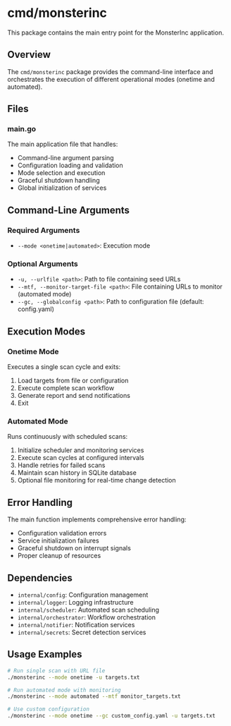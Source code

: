 # cmd/monsterinc

This package contains the main entry point for the MonsterInc application.

## Overview

The `cmd/monsterinc` package provides the command-line interface and orchestrates the execution of different operational modes (onetime and automated).

## Files

### main.go
The main application file that handles:
- Command-line argument parsing
- Configuration loading and validation
- Mode selection and execution
- Graceful shutdown handling
- Global initialization of services

## Command-Line Arguments

### Required Arguments
- `--mode <onetime|automated>`: Execution mode

### Optional Arguments
- `-u, --urlfile <path>`: Path to file containing seed URLs
- `--mtf, --monitor-target-file <path>`: File containing URLs to monitor (automated mode)
- `--gc, --globalconfig <path>`: Path to configuration file (default: config.yaml)

## Execution Modes

### Onetime Mode
Executes a single scan cycle and exits:
1. Load targets from file or configuration
2. Execute complete scan workflow
3. Generate report and send notifications
4. Exit

### Automated Mode
Runs continuously with scheduled scans:
1. Initialize scheduler and monitoring services
2. Execute scan cycles at configured intervals
3. Handle retries for failed scans
4. Maintain scan history in SQLite database
5. Optional file monitoring for real-time change detection

## Error Handling

The main function implements comprehensive error handling:
- Configuration validation errors
- Service initialization failures
- Graceful shutdown on interrupt signals
- Proper cleanup of resources

## Dependencies

- `internal/config`: Configuration management
- `internal/logger`: Logging infrastructure
- `internal/scheduler`: Automated scan scheduling
- `internal/orchestrator`: Workflow orchestration
- `internal/notifier`: Notification services
- `internal/secrets`: Secret detection services

## Usage Examples

```bash
# Run single scan with URL file
./monsterinc --mode onetime -u targets.txt

# Run automated mode with monitoring
./monsterinc --mode automated --mtf monitor_targets.txt

# Use custom configuration
./monsterinc --mode onetime --gc custom_config.yaml -u targets.txt
``` 